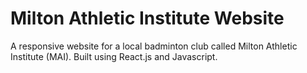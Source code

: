 # Milton Athletic Institute Website

A responsive website for a local badminton club called Milton Athletic Institute (MAI). Built using React.js and Javascript.
